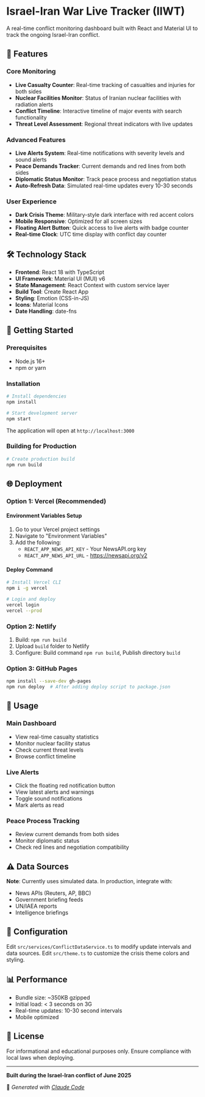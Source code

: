 # Israel-Iran War Live Tracker (IIWT)

A real-time conflict monitoring dashboard built with React and Material UI to track the ongoing Israel-Iran conflict.

## 🚨 Features

### Core Monitoring
- **Live Casualty Counter**: Real-time tracking of casualties and injuries for both sides
- **Nuclear Facilities Monitor**: Status of Iranian nuclear facilities with radiation alerts
- **Conflict Timeline**: Interactive timeline of major events with search functionality
- **Threat Level Assessment**: Regional threat indicators with live updates

### Advanced Features
- **Live Alerts System**: Real-time notifications with severity levels and sound alerts
- **Peace Demands Tracker**: Current demands and red lines from both sides
- **Diplomatic Status Monitor**: Track peace process and negotiation status
- **Auto-Refresh Data**: Simulated real-time updates every 10-30 seconds

### User Experience
- **Dark Crisis Theme**: Military-style dark interface with red accent colors
- **Mobile Responsive**: Optimized for all screen sizes
- **Floating Alert Button**: Quick access to live alerts with badge counter
- **Real-time Clock**: UTC time display with conflict day counter

## 🛠️ Technology Stack

- **Frontend**: React 18 with TypeScript
- **UI Framework**: Material UI (MUI) v6
- **State Management**: React Context with custom service layer
- **Build Tool**: Create React App
- **Styling**: Emotion (CSS-in-JS)
- **Icons**: Material Icons
- **Date Handling**: date-fns

## 🚀 Getting Started

### Prerequisites
- Node.js 16+ 
- npm or yarn

### Installation

```bash
# Install dependencies
npm install

# Start development server
npm start
```

The application will open at `http://localhost:3000`

### Building for Production

```bash
# Create production build
npm run build
```

## 🌐 Deployment

### Option 1: Vercel (Recommended)

#### Environment Variables Setup
1. Go to your Vercel project settings
2. Navigate to "Environment Variables"
3. Add the following:
   - `REACT_APP_NEWS_API_KEY` - Your NewsAPI.org key
   - `REACT_APP_NEWS_API_URL` - https://newsapi.org/v2

#### Deploy Command
```bash
# Install Vercel CLI
npm i -g vercel

# Login and deploy
vercel login
vercel --prod
```

### Option 2: Netlify
1. Build: `npm run build`
2. Upload `build` folder to Netlify
3. Configure: Build command `npm run build`, Publish directory `build`

### Option 3: GitHub Pages
```bash
npm install --save-dev gh-pages
npm run deploy  # After adding deploy script to package.json
```

## 📱 Usage

### Main Dashboard
- View real-time casualty statistics
- Monitor nuclear facility status
- Check current threat levels
- Browse conflict timeline

### Live Alerts
- Click the floating red notification button
- View latest alerts and warnings
- Toggle sound notifications
- Mark alerts as read

### Peace Process Tracking
- Review current demands from both sides
- Monitor diplomatic status
- Check red lines and negotiation compatibility

## ⚠️ Data Sources

**Note**: Currently uses simulated data. In production, integrate with:
- News APIs (Reuters, AP, BBC)
- Government briefing feeds
- UN/IAEA reports
- Intelligence briefings

## 🔧 Configuration

Edit `src/services/ConflictDataService.ts` to modify update intervals and data sources.
Edit `src/theme.ts` to customize the crisis theme colors and styling.

## 📊 Performance

- Bundle size: ~350KB gzipped
- Initial load: < 3 seconds on 3G
- Real-time updates: 10-30 second intervals
- Mobile optimized

## 📄 License

For informational and educational purposes only. Ensure compliance with local laws when deploying.

---

**Built during the Israel-Iran conflict of June 2025**

🤖 *Generated with [Claude Code](https://claude.ai/code)*